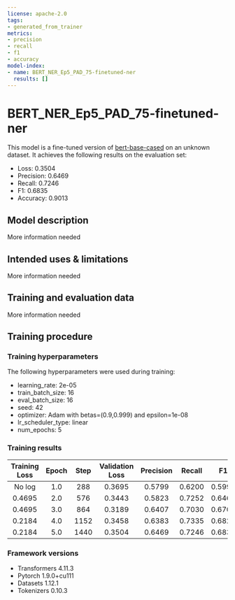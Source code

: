 ```yaml
---
license: apache-2.0
tags:
- generated_from_trainer
metrics:
- precision
- recall
- f1
- accuracy
model-index:
- name: BERT_NER_Ep5_PAD_75-finetuned-ner
  results: []
---
```


<!-- This model card has been generated automatically according to the information the Trainer had access to. You
should probably proofread and complete it, then remove this comment. -->

# BERT_NER_Ep5_PAD_75-finetuned-ner

This model is a fine-tuned version of [bert-base-cased](https://huggingface.co/bert-base-cased) on an unknown dataset.
It achieves the following results on the evaluation set:
- Loss: 0.3504
- Precision: 0.6469
- Recall: 0.7246
- F1: 0.6835
- Accuracy: 0.9013

## Model description

More information needed

## Intended uses & limitations

More information needed

## Training and evaluation data

More information needed

## Training procedure

### Training hyperparameters

The following hyperparameters were used during training:
- learning_rate: 2e-05
- train_batch_size: 16
- eval_batch_size: 16
- seed: 42
- optimizer: Adam with betas=(0.9,0.999) and epsilon=1e-08
- lr_scheduler_type: linear
- num_epochs: 5

### Training results

| Training Loss | Epoch | Step | Validation Loss | Precision | Recall | F1     | Accuracy |
|:-------------:|:-----:|:----:|:---------------:|:---------:|:------:|:------:|:--------:|
| No log        | 1.0   | 288  | 0.3695          | 0.5799    | 0.6200 | 0.5993 | 0.8792   |
| 0.4695        | 2.0   | 576  | 0.3443          | 0.5823    | 0.7252 | 0.6460 | 0.8862   |
| 0.4695        | 3.0   | 864  | 0.3189          | 0.6407    | 0.7030 | 0.6704 | 0.8978   |
| 0.2184        | 4.0   | 1152 | 0.3458          | 0.6383    | 0.7335 | 0.6826 | 0.8980   |
| 0.2184        | 5.0   | 1440 | 0.3504          | 0.6469    | 0.7246 | 0.6835 | 0.9013   |


### Framework versions

- Transformers 4.11.3
- Pytorch 1.9.0+cu111
- Datasets 1.12.1
- Tokenizers 0.10.3
